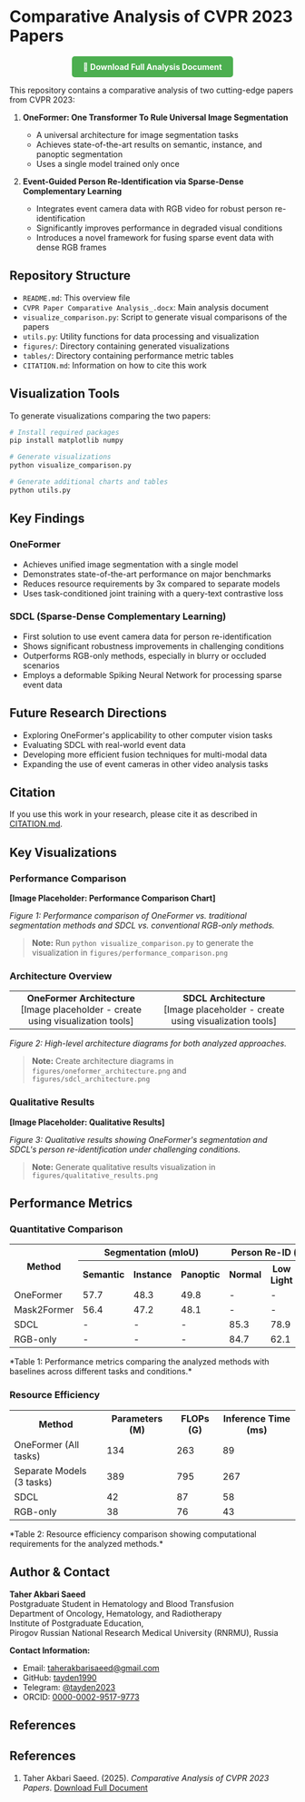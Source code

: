 # Comparative Analysis of CVPR 2023 Papers

<div align="center">
  <a href="./CVPR%20Paper%20Comparative%20Analysis_.docx" download style="display: inline-block; padding: 10px 20px; background-color: #4CAF50; color: white; text-decoration: none; border-radius: 5px; font-weight: bold;">
    💾 Download Full Analysis Document
  </a>
</div>

This repository contains a comparative analysis of two cutting-edge papers from CVPR 2023:

1. **OneFormer: One Transformer To Rule Universal Image Segmentation**
   - A universal architecture for image segmentation tasks
   - Achieves state-of-the-art results on semantic, instance, and panoptic segmentation
   - Uses a single model trained only once

2. **Event-Guided Person Re-Identification via Sparse-Dense Complementary Learning**
   - Integrates event camera data with RGB video for robust person re-identification
   - Significantly improves performance in degraded visual conditions
   - Introduces a novel framework for fusing sparse event data with dense RGB frames

## Repository Structure

- `README.md`: This overview file
- `CVPR Paper Comparative Analysis_.docx`: Main analysis document
- `visualize_comparison.py`: Script to generate visual comparisons of the papers
- `utils.py`: Utility functions for data processing and visualization
- `figures/`: Directory containing generated visualizations
- `tables/`: Directory containing performance metric tables
- `CITATION.md`: Information on how to cite this work

## Visualization Tools

To generate visualizations comparing the two papers:

```bash
# Install required packages
pip install matplotlib numpy

# Generate visualizations
python visualize_comparison.py

# Generate additional charts and tables
python utils.py
```

## Key Findings

### OneFormer

- Achieves unified image segmentation with a single model
- Demonstrates state-of-the-art performance on major benchmarks
- Reduces resource requirements by 3x compared to separate models
- Uses task-conditioned joint training with a query-text contrastive loss

### SDCL (Sparse-Dense Complementary Learning)

- First solution to use event camera data for person re-identification
- Shows significant robustness improvements in challenging conditions
- Outperforms RGB-only methods, especially in blurry or occluded scenarios
- Employs a deformable Spiking Neural Network for processing sparse event data

## Future Research Directions

- Exploring OneFormer's applicability to other computer vision tasks
- Evaluating SDCL with real-world event data
- Developing more efficient fusion techniques for multi-modal data
- Expanding the use of event cameras in other video analysis tasks

## Citation

If you use this work in your research, please cite it as described in [CITATION.md](./CITATION.md).

## Key Visualizations

### Performance Comparison
**[Image Placeholder: Performance Comparison Chart]**

*Figure 1: Performance comparison of OneFormer vs. traditional segmentation methods and SDCL vs. conventional RGB-only methods.*

> **Note:** Run `python visualize_comparison.py` to generate the visualization in `figures/performance_comparison.png`

### Architecture Overview
<div align="center">
<table>
  <tr>
    <td align="center">
      <strong>OneFormer Architecture</strong><br/>
      [Image placeholder - create using visualization tools]
    </td>
    <td align="center">
      <strong>SDCL Architecture</strong><br/>
      [Image placeholder - create using visualization tools]
    </td>
  </tr>
</table>
</div>

*Figure 2: High-level architecture diagrams for both analyzed approaches.*

> **Note:** Create architecture diagrams in `figures/oneformer_architecture.png` and `figures/sdcl_architecture.png`

### Qualitative Results
**[Image Placeholder: Qualitative Results]**

*Figure 3: Qualitative results showing OneFormer's segmentation and SDCL's person re-identification under challenging conditions.*

> **Note:** Generate qualitative results visualization in `figures/qualitative_results.png`

## Performance Metrics

### Quantitative Comparison

<table>
  <tr>
    <th rowspan="2">Method</th>
    <th colspan="3">Segmentation (mIoU)</th>
    <th colspan="3">Person Re-ID (mAP%)</th>
  </tr>
  <tr>
    <th>Semantic</th>
    <th>Instance</th>
    <th>Panoptic</th>
    <th>Normal</th>
    <th>Low Light</th>
    <th>Motion Blur</th>
  </tr>
  <tr>
    <td>OneFormer</td>
    <td>57.7</td>
    <td>48.3</td>
    <td>49.8</td>
    <td>-</td>
    <td>-</td>
    <td>-</td>
  </tr>
  <tr>
    <td>Mask2Former</td>
    <td>56.4</td>
    <td>47.2</td>
    <td>48.1</td>
    <td>-</td>
    <td>-</td>
    <td>-</td>
  </tr>
  <tr>
    <td>SDCL</td>
    <td>-</td>
    <td>-</td>
    <td>-</td>
    <td>85.3</td>
    <td>78.9</td>
    <td>76.2</td>
  </tr>
  <tr>
    <td>RGB-only</td>
    <td>-</td>
    <td>-</td>
    <td>-</td>
    <td>84.7</td>
    <td>62.1</td>
    <td>58.4</td>
  </tr>
</table>
*Table 1: Performance metrics comparing the analyzed methods with baselines across different tasks and conditions.*

### Resource Efficiency

<table>
  <tr>
    <th>Method</th>
    <th>Parameters (M)</th>
    <th>FLOPs (G)</th>
    <th>Inference Time (ms)</th>
  </tr>
  <tr>
    <td>OneFormer (All tasks)</td>
    <td>134</td>
    <td>263</td>
    <td>89</td>
  </tr>
  <tr>
    <td>Separate Models (3 tasks)</td>
    <td>389</td>
    <td>795</td>
    <td>267</td>
  </tr>
  <tr>
    <td>SDCL</td>
    <td>42</td>
    <td>87</td>
    <td>58</td>
  </tr>
  <tr>
    <td>RGB-only</td>
    <td>38</td>
    <td>76</td>
    <td>43</td>
  </tr>
</table>
*Table 2: Resource efficiency comparison showing computational requirements for the analyzed methods.*

## Author & Contact

**Taher Akbari Saeed**  
Postgraduate Student in Hematology and Blood Transfusion  
Department of Oncology, Hematology, and Radiotherapy  
Institute of Postgraduate Education,  
Pirogov Russian National Research Medical University (RNRMU), Russia

**Contact Information:**
- Email: taherakbarisaeed@gmail.com
- GitHub: [tayden1990](https://github.com/tayden1990)
- Telegram: [@tayden2023](https://t.me/tayden2023)
- ORCID: [0000-0002-9517-9773](https://orcid.org/0000-0002-9517-9773)

## References

## References

1. Taher Akbari Saeed. (2025). *Comparative Analysis of CVPR 2023 Papers*. [Download Full Document](./CVPR%20Paper%20Comparative%20Analysis_.docx)
